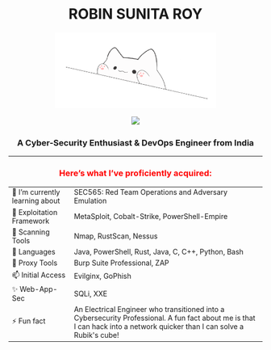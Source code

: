 <h1 align="center">ROBIN SUNITA ROY</h1>
<p align="center">
  <img src="https://raw.githubusercontent.com/AggressiveUser/AggressiveUser/main/happy.gif" alt="AggressiveUser" width=320 height=150>
</p>
<div align="center">

  ![](https://komarev.com/ghpvc/?username=robin113x&color=ff69b4)
</div>

<div align="center">

<!--  <a href="https://robinroy.cf" target="_blank" > <img src="https://img.shields.io/website?style=plastic&up_message=robinroy.cf&url=https%3A%2F%2Frobinroy.cf" target="_blank"> </a> -->
</div>


<!--
**robinr0y/robinr0y** is a ✨ _special_ ✨ repository because its `README.md` (this file) appears on your GitHub profile.

Here are some ideas to get you started:

- 🔭 I’m currently working on ...
- 🌱 I’m currently learning ...
- 👯 I’m looking to collaborate on ...
- 🤔 I’m looking for help with ...
- 💬 Ask me about ...
- 📫 How to reach me: ...
- 😄 Pronouns: ...
- ⚡ Fun fact: ...
-->


<h3 align="center">A Cyber-Security Enthusiast & DevOps Engineer from India</h3>

</p>

<hr>
<h3 align="center" style="color:red;">Here’s what I’ve proficiently acquired:</h3>
<table align="center">
  <tr>
    <td>🔭 I’m currently learning about</td>
    <td>SEC565: Red Team Operations and Adversary Emulation</td>
  </tr>
  <tr>
    <td>🌱 Exploitation Framework</td>
    <td>MetaSploit, Cobalt-Strike, PowerShell-Empire</td>
  </tr>
  <tr>
    <td>👯 Scanning Tools</td>
    <td>Nmap, RustScan, Nessus</td>
  </tr>
  <tr>
    <td>🤔 Languages</td>
    <td> Java, PowerShell, Rust, Java, C, C++, Python, Bash</td>
  </tr>
  <tr>
    <td>💬 Proxy Tools</td>
    <td>Burp Suite Professional, ZAP</td>
  </tr>
  <tr>
    <td>📫 Initial Access</td>
    <td>Evilginx, GoPhish</td>
  </tr>

   <tr>
    <td>✨ Web-App-Sec</td>
    <td>SQLi, XXE</td>
  </tr>
  <tr>
    
  </tr>
  <tr>
    <td>⚡ Fun fact</td>
    <td>An Electrical Engineer who transitioned into a Cybersecurity Professional. A fun fact about me is that I can hack into a network quicker than I can solve a Rubik's cube!</td>
  </tr>
</table>
